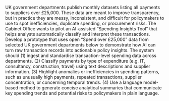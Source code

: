 UK government departments publish monthly datasets listing all payments to suppliers over £25,000. These data are meant to improve transparency, but in practice they are messy, inconsistent, and difficult for policymakers to use to spot inefficiencies, duplicate spending, or procurement risks. The Cabinet Office wants to pilot an AI-assisted “Spending Insights Tool” that helps analysts automatically classify and interpret these transactions. Develop a prototype that uses open “Spend over £25,000” data from selected UK government departments below to demonstrate how AI can turn raw transaction records into actionable policy insights. The system should (1) ingest and standardise transaction-level spending data across departments. (2) Classify payments by type of expenditure (e.g. IT, consultancy, construction, travel) using text descriptions and supplier information. (3) Highlight anomalies or inefficiencies in spending patterns, such as unusually high payments, repeated transactions, supplier concentration, or concerning temporal trends. (4) Use a language model-based method to generate concise analytical summaries that communicate key spending trends and potential risks to policymakers in plain language.